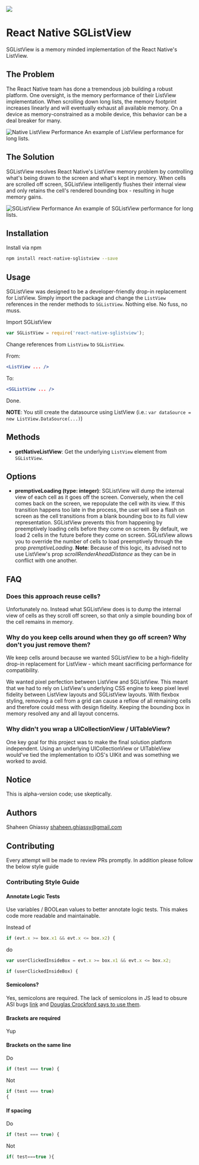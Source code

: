 ![](https://travis-ci.org/sghiassy/react-native-sglistview.svg?branch=master)

# React Native SGListView

SGListView is a memory minded implementation of the React Native's ListView.

## The Problem

The React Native team has done a tremendous job building a robust platform. One oversight, is the memory performance of their ListView implementation. When scrolling down long lists, the memory footprint increases linearly and will eventually exhaust all available memory. On a device as memory-constrained as a mobile device, this behavior can be a deal breaker for many.

![Native ListView Performance](http://cl.ly/image/1E1Q2M2x1Y3F/Before.png)
An example of ListView performance for long lists.

## The Solution

SGListView resolves React Native's ListView memory problem by controlling what's being drawn to the screen and what's kept in memory. When cells are scrolled off screen, SGListView intelligently flushes their internal view and only retains the cell's rendered bounding box - resulting in huge memory gains.

![SGListView Performance](http://cl.ly/image/3e2y0a1C1n0K/After.png)
An example of SGListView performance for long lists.


## Installation

Install via npm

```bash
npm install react-native-sglistview --save
```

## Usage

SGListView was designed to be a developer-friendly drop-in replacement for ListView. Simply import the package and change the `ListView` references in the render methods to `SGListView`. Nothing else. No fuss, no muss.

Import SGListView

```js
var SGListView = require('react-native-sglistview');
```

Change references from `ListView` to `SGListView`.

From:
```jsx
<ListView ... />
```
To:
```jsx
<SGListView ... />
```

Done.

**NOTE**: You still create the datasource using ListView (i.e.: `var dataSource = new ListView.DataSource(...)`)

## Methods

  * **getNativeListView**: Get the underlying `ListView` element from `SGListView`.

## Options

  * **premptiveLoading (type: integer)**: SGListView will dump the internal view of each cell as it goes off the screen. Conversely, when the cell comes back on the screen, we repopulate the cell with its view. If this transition happens too late in the process, the user will see a flash on screen as the cell transitions from a blank bounding box to its full view representation. SGListView prevents this from happening by preemptively loading cells before they come on screen. By default, we load 2 cells in the future before they come on screen. SGListView allows you to override the number of cells to load preemptively through the prop *premptiveLoading*. **Note**: Because of this logic, its advised not to use ListView's prop *scrollRenderAheadDistance* as they can be in conflict with one another.

## FAQ

### Does this approach reuse cells?

Unfortunately no. Instead what SGListView does is to dump the internal view of cells as they scroll off screen, so that only a simple bounding box of the cell remains in memory.

### Why do you keep cells around when they go off screen? Why don't you just remove them?

We keep cells around because we wanted SGListView to be a high-fidelity drop-in replacement for ListView - which meant sacrificing performance for compatibility.

We wanted pixel perfection between ListView and SGListView. This meant that we had to rely on ListView's underlying CSS engine to keep pixel level fidelity between ListView layouts and SGListView layouts. With flexbox styling, removing a cell from a grid can cause a reflow of all remaining cells and therefore could mess with design fidelity. Keeping the bounding box in memory resolved any and all layout concerns.

### Why didn't you wrap a UICollectionView / UITableView?

One key goal for this project was to make the final solution platform independent. Using an underlying UICollectionView or UITableView would've tied the implementation to iOS's UIKit and was something we worked to avoid.

## Notice

This is alpha-version code; use skeptically.

## Authors

Shaheen Ghiassy <shaheen.ghiassy@gmail.com>

## Contributing

Every attempt will be made to review PRs promptly. In addition please follow the below style guide

### Contributing Style Guide

#### Annotate Logic Tests

Use variables / BOOLean values to better annotate logic tests. This makes code more readable and maintainable.

Instead of

```js
if (evt.x >= box.x1 && evt.x <= box.x2) {
```

do

```js
var userClickedInsideBox = evt.x >= box.x1 && evt.x <= box.x2;

if (userClickedInsideBox) {
```

#### Semicolons?

Yes, semicolons are required. The lack of semicolons in JS lead to obsure ASI bugs [link](http://stackoverflow.com/questions/444080/do-you-recommend-using-semicolons-after-every-statement-in-javascript) and [Douglas Crockford says to use them](http://javascript.crockford.com/code.html).

#### Brackets are required

Yup

#### Brackets on the same line

Do

```js
if (test === true) {
```

Not

```js
if (test === true)
{
```

#### If spacing

Do

```js
if (test === true) {
```

Not

```js
if( test===true ){
```

